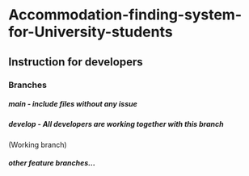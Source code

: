 # Accommodation-finding-system-for-University-students
## Instruction for developers 
 ### **Branches**
 ##### **main** - include files without any issue
 ##### **develop** - All developers are working together with this branch
(Working branch)
 ##### other feature branches...
 

